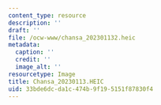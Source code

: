 ```yaml
---
content_type: resource
description: ''
draft: ''
file: /ocw-www/chansa_202301132.heic
metadata:
  caption: ''
  credit: ''
  image_alt: ''
resourcetype: Image
title: Chansa_20230113.HEIC
uid: 33bde6dc-da1c-474b-9f19-5151f87830f4
---
```

